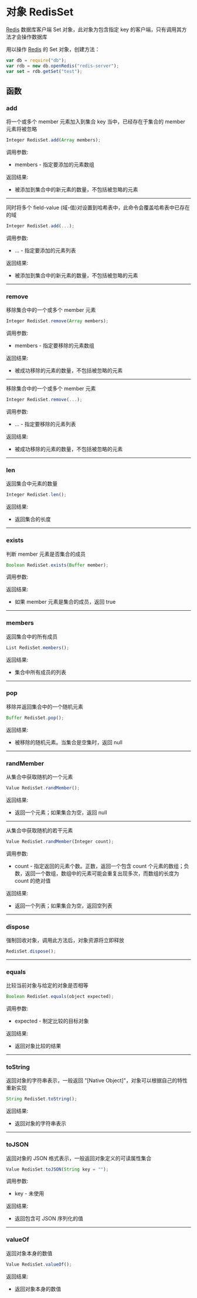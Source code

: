 # 对象 RedisSet
[Redis](Redis.md) 数据库客户端 Set 对象，此对象为包含指定 key 的客户端，只有调用其方法才会操作数据库

用以操作 [Redis](Redis.md) 的 Set 对象，创建方法：
```JavaScript
var db = require("db");
var rdb = new db.openRedis("redis-server");
var set = rdb.getSet("test");
```
## 函数
        
### add
将一个或多个 member 元素加入到集合 key 当中，已经存在于集合的 member 元素将被忽略
```JavaScript
Integer RedisSet.add(Array members);
```

调用参数:
* members - 指定要添加的元素数组

返回结果:
* 被添加到集合中的新元素的数量，不包括被忽略的元素

--------------------------
同时将多个 field-value (域-值)对设置到哈希表中，此命令会覆盖哈希表中已存在的域
```JavaScript
Integer RedisSet.add(...);
```

调用参数:
* ... - 指定要添加的元素列表

返回结果:
* 被添加到集合中的新元素的数量，不包括被忽略的元素

--------------------------
### remove
移除集合中的一个或多个 member 元素
```JavaScript
Integer RedisSet.remove(Array members);
```

调用参数:
* members - 指定要移除的元素数组

返回结果:
* 被成功移除的元素的数量，不包括被忽略的元素

--------------------------
移除集合中的一个或多个 member 元素
```JavaScript
Integer RedisSet.remove(...);
```

调用参数:
* ... - 指定要移除的元素列表

返回结果:
* 被成功移除的元素的数量，不包括被忽略的元素

--------------------------
### len
返回集合中元素的数量
```JavaScript
Integer RedisSet.len();
```

返回结果:
* 返回集合的长度

--------------------------
### exists
判断 member 元素是否集合的成员
```JavaScript
Boolean RedisSet.exists(Buffer member);
```

调用参数:

返回结果:
* 如果 member 元素是集合的成员，返回 true

--------------------------
### members
返回集合中的所有成员
```JavaScript
List RedisSet.members();
```

返回结果:
* 集合中所有成员的列表

--------------------------
### pop
移除并返回集合中的一个随机元素
```JavaScript
Buffer RedisSet.pop();
```

返回结果:
* 被移除的随机元素。当集合是空集时，返回 null

--------------------------
### randMember
从集合中获取随机的一个元素
```JavaScript
Value RedisSet.randMember();
```

返回结果:
* 返回一个元素；如果集合为空，返回 null

--------------------------
从集合中获取随机的若干元素
```JavaScript
Value RedisSet.randMember(Integer count);
```

调用参数:
* count - 指定返回的元素个数。正数，返回一个包含 count 个元素的数组；负数，返回一个数组，数组中的元素可能会重复出现多次，而数组的长度为 count 的绝对值

返回结果:
* 返回一个列表；如果集合为空，返回空列表

--------------------------
### dispose
强制回收对象，调用此方法后，对象资源将立即释放
```JavaScript
RedisSet.dispose();
```

--------------------------
### equals
比较当前对象与给定的对象是否相等
```JavaScript
Boolean RedisSet.equals(object expected);
```

调用参数:
* expected - 制定比较的目标对象

返回结果:
* 返回对象比较的结果

--------------------------
### toString
返回对象的字符串表示，一般返回 "[Native Object]"，对象可以根据自己的特性重新实现
```JavaScript
String RedisSet.toString();
```

返回结果:
* 返回对象的字符串表示

--------------------------
### toJSON
返回对象的 JSON 格式表示，一般返回对象定义的可读属性集合
```JavaScript
Value RedisSet.toJSON(String key = "");
```

调用参数:
* key - 未使用

返回结果:
* 返回包含可 JSON 序列化的值

--------------------------
### valueOf
返回对象本身的数值
```JavaScript
Value RedisSet.valueOf();
```

返回结果:
* 返回对象本身的数值

